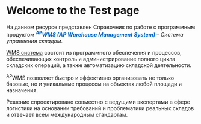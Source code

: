 # Welcome to the Test page

На данном ресурсе представлен Справочник по работе с программным продуктом <em><b style="color: #0066CC;"> <sup>AP</sup>WMS (AP Warehouse Management System) </b> – Система управления складом</em>.

<span class="mdi mdi-chevron-double-right" style="color: #0066CC;"></span> [WMS система](https://ipiton.ru/sistema-upravleniya-skladom-apwms.php) состоит из программного обеспечения и процессов, обеспечивающих контроль и администрирование полного цикла складских операций, а также автоматизацию складской деятельности.

<span class="mdi mdi-chevron-double-right" style="color: #0066CC;"></span> <sup>AP</sup>WMS позволяет быстро и эффективно организовать не только базовые, но и уникальные процессы на объектах любой площади и назначения.

<span class="mdi mdi-chevron-double-right" style="color: #0066CC;"></span> Решение спроектировано совместно с ведущими экспертами в сфере логистики на основании требований и проблематики реальных складов и отвечает всем международным стандартам.
